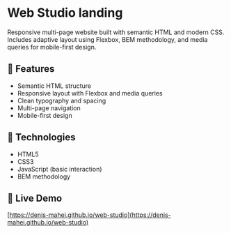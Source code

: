 # Web Studio landing

Responsive multi-page website built with semantic HTML and modern CSS. Includes adaptive layout using Flexbox, BEM
methodology, and media queries for mobile-first design.

## 🚀 Features

- Semantic HTML structure
- Responsive layout with Flexbox and media queries
- Clean typography and spacing
- Multi-page navigation
- Mobile-first design

## 🧩 Technologies

- HTML5
- CSS3
- JavaScript (basic interaction)
- BEM methodology

## 🔗 Live Demo

[https://denis-mahei.github.io/web-studio](https://denis-mahei.github.io/web-studio)
